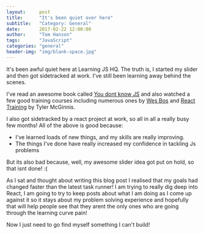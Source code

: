 ```yaml
---
layout:     post
title:      "It's been quiet over here"
subtitle:   "Category: General"
date:       2017-02-22 12:00:00
author:     "Tom Hanson"
tags:       "JavaScript"
categories: "general"
header-img: "img/blank-space.jpg"
---
```


<p>It's been awful quiet here at Learning JS HQ. The truth is, I started my slider and then got sidetracked at work. I've still been learning away behind the scenes.</p>

<p>I've read an awesome book called <a href="https://github.com/getify/You-Dont-Know-JS" target="_blank" rel="noopener">You dont know JS</a> and also watched a few good training courses
including numerous ones by <a href="http://wesbos.com/courses/" target="_blank" rel="noopener">Wes Bos</a> and <a href="https://reacttraining.com/online" target="_blank" rel="noopener">React Training</a> by Tyler McGinnis.</p>

<p>I also got sidetracked by a react project at work, so all in all a really busy few months! All of the above is good because:</p>

<ul>
<li>I've learned loads of new things, and my skills are really improving.</li>
<li>The things I've done have really increased my confidence in tackling Js problems</li>
</ul>
<p>But its also bad because, well, my awesome slider idea got put on hold, so that isnt done! :(</p>

<p>As I sat and thought about writing this blog post I realised that my goals had changed faster than the latest task runner! I am trying to really dig deep into React, I am going to try to keep posts about what I am doing as I come up against it
so it stays about my problem solving experience and hopefully that will help people see that they arent the only ones who are going through the learning curve pain!</P>

<p>Now I just need to go find myself something I can't build!</p>

